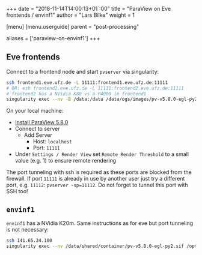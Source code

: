 +++
date = "2018-11-14T14:00:13+01`:00"
title = "ParaView on Eve frontends / envinf1"
author = "Lars Bilke"
weight = 1

[menu]
  [menu.userguide]
    parent = "post-processing"

aliases = ['paraview-on-envinf1']
+++

## Eve frontends

Connect to a frontend node and start `pvserver` via singularity:

```bash
ssh frontend1.eve.ufz.de -L 11111:frontend1.eve.ufz.de:11111
# OR: ssh frontend2.eve.ufz.de -L 11111:frontend2.eve.ufz.de:11111
# frontend2 has a NVidia K80 vs a P4000 in frontend1
singularity exec --nv -B /data:/data /data/ogs/images/pv-v5.8.0-egl-py2.sif /opt/paraview/bin/pvserver
```

On your local machine:

* [Install ParaView 5.8.0](https://www.paraview.org/download/)
* Connect to server
  * Add Server
    * Host: `localhost`
    * Port: `11111`
* Under `Settings / Render View` set `Remote Render Threshold` to a small value (e.g. 1) to ensure remote rendering

The port tunneling with ssh is required as these ports are blocked from the firewall. If port `11111` is already in use by another user just try a different port, e.g. `11112`: `pvserver -sp=11112`. Do not forget to tunnel this port with SSH too!

## `envinf1`

`envinf1` has a NVidia K20m. Same instructions as for eve but port tunneling is not necessary:

```bash
ssh 141.65.34.100
singularity exec --nv /data/shared/container/pv-v5.8.0-egl-py2.sif /opt/paraview/bin/pvserver
```
